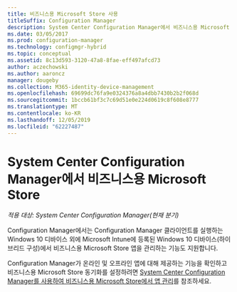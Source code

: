 ```yaml
---
title: 비즈니스용 Microsoft Store 사용
titleSuffix: Configuration Manager
description: System Center Configuration Manager에서 비즈니스용 Microsoft Store
ms.date: 03/05/2017
ms.prod: configuration-manager
ms.technology: configmgr-hybrid
ms.topic: conceptual
ms.assetid: 8c13d593-3120-47a8-8fae-eff497afcd73
author: aczechowski
ms.author: aaroncz
manager: dougeby
ms.collection: M365-identity-device-management
ms.openlocfilehash: 69699dc76fa9e0324376a8a4dbb7430b2b2f068d
ms.sourcegitcommit: 1bccb61bf3c7c69d51e0e224d0619c8f608e8777
ms.translationtype: MT
ms.contentlocale: ko-KR
ms.lasthandoff: 12/05/2019
ms.locfileid: "62227487"
---
```

# <a name="microsoft-store-for-business-in-system-center-configuration-manager"></a>System Center Configuration Manager에서 비즈니스용 Microsoft Store

*적용 대상: System Center Configuration Manager(현재 분기)*

Configuration Manager에서는 Configuration Manager 클라이언트를 실행하는 Windows 10 디바이스 외에 Microsoft Intune에 등록된 Windows 10 디바이스(하이브리드 구성)에서 비즈니스용 Microsoft Store 앱을 관리하는 기능도 지원합니다.

Configuration Manager가 온라인 및 오프라인 앱에 대해 제공하는 기능을 확인하고 비즈니스용 Microsoft Store 동기화를 설정하려면 [System Center Configuration Manager를 사용하여 비즈니스용 Microsoft Store에서 앱 관리](../../apps/deploy-use/manage-apps-from-the-windows-store-for-business.md)를 참조하세요.
